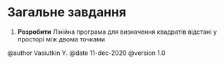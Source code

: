 # Загальне завдання

1. **Розробити** Лінійна програма для визначення квадратів відстані у просторі між двома точками

@author Vasiutkin Y.
@date 11-dec-2020
@version 1.0

